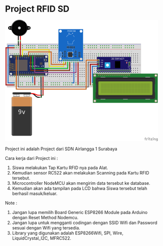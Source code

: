 # Project RFID SD

![alt text](https://raw.githubusercontent.com/naufalboys/Project_RFID_SD/master/Project_RFID_bb.png)

Project ini adalah Project dari SDN Airlangga 1 Surabaya

Cara kerja dari Project ini :
1.  Siswa melakukan Tap Kartu RFID nya pada Alat.
2.  Kemudian sensor RC522 akan melakukan Scanning pada Kartu RFID tersebut.
3.  Microcontroller NodeMCU akan mengirim data tersebut ke database.
4.  Kemudian akan ada tampilan pada LCD bahwa Siswa tersebut telah berhasil masuk/keluar.

Note : 
1. Jangan lupa memilih Board Generic ESP8266 Module pada Arduino dengan Reset Method Nodemcu.
2. Jangan lupa untuk mengganti codingan dengan SSID Wifi dan Password sesuai dengan Wifi yang tersedia.
3. Library yang digunakan adalah ESP8266Wifi, SPI, Wire, LiquidCrystal_I2C, MFRC522.
